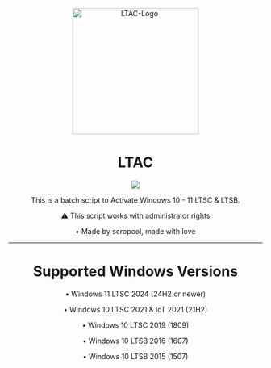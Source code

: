 <p align="center">
  <img src="https://github.com/user-attachments/assets/da70c518-e108-4060-a1d0-dc771591e6ad" alt="LTAC-Logo" width="250">
</p>

<h1 align="center">LTAC</h1>

<p align="center">
  <a href="https://github.com/scropool/LTAC">
    <img src="https://badgen.net/badge/icon/windows?icon=windows&label">
  </a>
</p>

<p align="center">This is a batch script to Activate Windows 10 - 11 LTSC & LTSB.</p>
<p align="center">⚠️ This script works with administrator rights</p>
<p align="center">• Made by scropool, made with love</p>
<hr>

<h1 align="center">Supported Windows Versions</h1>
<p align="center">• Windows 11 LTSC 2024 (24H2 or newer)</p>
<p align="center">• Windows 10 LTSC 2021 & IoT 2021 (21H2)</p>
<p align="center">• Windows 10 LTSC 2019 (1809)</p>
<p align="center">• Windows 10 LTSB 2016 (1607)</p>
<p align="center">• Windows 10 LTSB 2015 (1507)</p>
